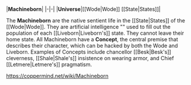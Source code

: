 |**Machineborn**|
|-|-|
|**Universe**|[[Wode\|Wode]] [[State\|States]]|

The **Machineborn** are the native sentient life in the [[State\|States]] of the [[Wode\|Wode]]. They are artificial intelligence "" used to fill out the population of each [[Liveborn\|Liveborn's]] state. They cannot leave their home state.
All Machineborn have a **Concept**, the central premise that describes their character, which can be hacked by both the Wode and Liveborn. Examples of Concepts include chancellor [[Besk\|Besk's]] cleverness, [[Shale\|Shale's]] insistence on wearing armor, and Chief [[Letmere\|Letmere's]] pragmatism.



https://coppermind.net/wiki/Machineborn